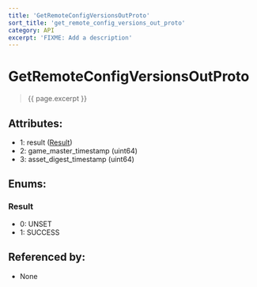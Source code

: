 ```yaml
---
title: 'GetRemoteConfigVersionsOutProto'
sort_title: 'get_remote_config_versions_out_proto'
category: API
excerpt: 'FIXME: Add a description'
---
```


[comment]: <> (THIS PART IS GENERATED - AKA DON'T EDIT THIS PART MANUALLY)

# GetRemoteConfigVersionsOutProto

> {{ page.excerpt }}

## Attributes:

- 1: result ([Result](#result))
- 2: game_master_timestamp (uint64)
- 3: asset_digest_timestamp (uint64)

## Enums:

### Result
- 0: UNSET
- 1: SUCCESS

## Referenced by:

- None

[comment]: <> (YOU CAN EDIT AFTER THIS)
